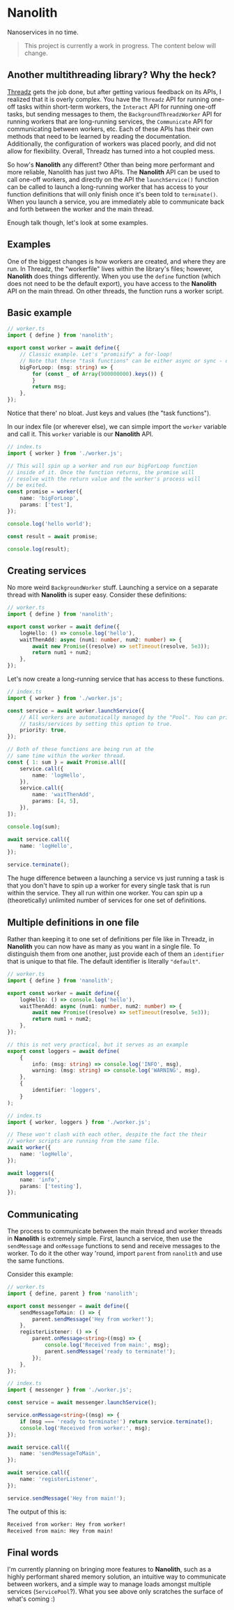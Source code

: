 # Nanolith

Nanoservices in no time.

> This project is currently a work in progress. The content below will change.

## Another multithreading library? Why the heck?

[Threadz](https://github.com/mstephen19/threadz) gets the job done, but after getting various feedback on its APIs, I realized that it is overly complex. You have the `Threadz` API for running one-off tasks within short-term workers, the `Interact` API for running one-off tasks, but sending messages to them, the `BackgroundThreadzWorker` API for running workers that are long-running services, the `Communicate` API for communicating between workers, etc. Each of these APIs has their own methods that need to be learned by reading the documentation. Additionally, the configuration of workers was placed poorly, and did not allow for flexibility. Overall, Threadz has turned into a hot coupled mess.

So how's **Nanolith** any different? Other than being more performant and more reliable, Nanolith has just two APIs. The **Nanolith** API can be used to call one-off workers, and directly on the API the `launchService()` function can be called to launch a long-running worker that has access to your function definitions that will only finish once it's been told to `terminate()`. When you launch a service, you are immediately able to communicate back and forth between the worker and the main thread.

Enough talk though, let's look at some examples.

## Examples

One of the biggest changes is how workers are created, and where they are run. In Threadz, the "workerfile" lives within the library's files; however, **Nanolith** does things differently. When you use the `define` function (which does not need to be the default export), you have access to the **Nanolith** API on the main thread. On other threads, the function runs a worker script.

## Basic example

```TypeScript
// worker.ts
import { define } from 'nanolith';

export const worker = await define({
    // Classic example. Let's "promisify" a for-loop!
    // Note that these "task functions" can be either async or sync - doesn't matter.
    bigForLoop: (msg: string) => {
        for (const _ of Array(900000000).keys()) {
        }
        return msg;
    },
});
```

Notice that there' no bloat. Just keys and values (the "task functions").

In our index file (or wherever else), we can simple import the `worker` variable and call it. This `worker` variable is our **Nanolith** API.

```TypeScript
// index.ts
import { worker } from './worker.js';

// This will spin up a worker and run our bigForLoop function
// inside of it. Once the function returns, the promise will
// resolve with the return value and the worker's process will
// be exited.
const promise = worker({
    name: 'bigForLoop',
    params: ['test'],
});

console.log('hello world');

const result = await promise;

console.log(result);
```

## Creating services

No more weird `BackgroundWorker` stuff. Launching a service on a separate thread with **Nanolith** is super easy. Consider these definitions:

```TypeScript
// worker.ts
import { define } from 'nanolith';

export const worker = await define({
    logHello: () => console.log('hello'),
    waitThenAdd: async (num1: number, num2: number) => {
        await new Promise((resolve) => setTimeout(resolve, 5e3));
        return num1 + num2;
    },
});
```

Let's now create a long-running service that has access to these functions.

```TypeScript
// index.ts
import { worker } from './worker.js';

const service = await worker.launchService({
    // All workers are automatically managed by the "Pool". You can prioritize certain
    // tasks/services by setting this option to true.
    priority: true,
});

// Both of these functions are being run at the
// same time within the worker thread.
const { 1: sum } = await Promise.all([
    service.call({
        name: 'logHello',
    }),
    service.call({
        name: 'waitThenAdd',
        params: [4, 5],
    }),
]);

console.log(sum);

await service.call({
    name: 'logHello',
});

service.terminate();
```

The huge difference between a launching a service vs just running a task is that you don't have to spin up a worker for every single task that is run within the service. They all run within one worker. You can spin up a (theoretically) unlimited number of services for one set of definitions.

## Multiple definitions in one file

Rather than keeping it to one set of definitions per file like in Threadz, in **Nanolith** you can now have as many as you want in a single file. To distinguish them from one another, just provide each of them an `identifier` that is unique to that file. The default identifier is literally `"default"`.

```TypeScript
// worker.ts
import { define } from 'nanolith';

export const worker = await define({
    logHello: () => console.log('hello'),
    waitThenAdd: async (num1: number, num2: number) => {
        await new Promise((resolve) => setTimeout(resolve, 5e3));
        return num1 + num2;
    },
});

// this is not very practical, but it serves as an example
export const loggers = await define(
    {
        info: (msg: string) => console.log('INFO', msg),
        warning: (msg: string) => console.log('WARNING', msg),
    },
    {
        identifier: 'loggers',
    }
);
```

```TypeScript
// index.ts
import { worker, loggers } from './worker.js';

// These won't clash with each other, despite the fact the their
// worker scripts are running from the same file.
await worker({
    name: 'logHello',
});

await loggers({
    name: 'info',
    params: ['testing'],
});
```

## Communicating

The process to communicate between the main thread and worker threads in **Nanolith** is extremely simple. First, launch a service, then use the `sendMessage` and `onMessage` functions to send and receive messages to the worker. To do it the other way 'round, import `parent` from `nanolith` and use the same functions.

Consider this example:

```TypeScript
// worker.ts
import { define, parent } from 'nanolith';

export const messenger = await define({
    sendMessageToMain: () => {
        parent.sendMessage('Hey from worker!');
    },
    registerListener: () => {
        parent.onMessage<string>((msg) => {
            console.log('Received from main:', msg);
            parent.sendMessage('ready to terminate!');
        });
    },
});
```

```TypeScript
// index.ts
import { messenger } from './worker.js';

const service = await messenger.launchService();

service.onMessage<string>((msg) => {
    if (msg === 'ready to terminate!') return service.terminate();
    console.log('Received from worker:', msg);
});

await service.call({
    name: 'sendMessageToMain',
});

await service.call({
    name: 'registerListener',
});

service.sendMessage('Hey from main!');
```

The output of this is:

```txt
Received from worker: Hey from worker!
Received from main: Hey from main!
```

## Final words

I'm currently planning on bringing more features to **Nanolith**, such as a highly performant shared memory solution, an intuitive way to communicate between workers, and a simple way to manage loads amongst multiple services (`ServicePool`?). What you see above only scratches the surface of what's coming :)
